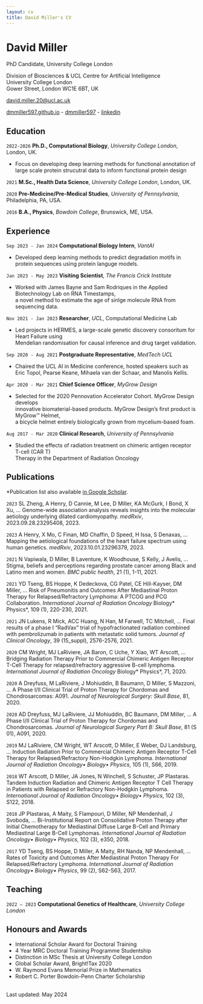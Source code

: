 ```yaml
---
layout: cv
title: David Miller's CV
---
```

# David Miller
PhD Candidate, University College London

Division of Biosciences & UCL Centre for Artificial Intelligence<br/>
University College London<br/>
Gower Street, London WC1E 6BT, UK<br/>

<a href="david.miller.20@ucl.ac.uk">david.miller.20@ucl.ac.uk</a>

<div id="webaddress">
  <a href="https://dmmiller597.github.io"><i class="fa-solid fa-house"></i> dmmiller597.github.io</a> - 
  <a href="https://github.com/dmmiller597"><i class="fa-brands fa-github"></i> dmmiller597</a> - 
  <a href="[https://www.linkedin.com/in/david-miller-921715126/](https://www.linkedin.com/in/david-miller-921715126/)"><i class="fa-brands fa-linkedin"></i> linkedin</a>
</div>

## Education

`2022-2026`
**Ph.D., Computational Biology**, *University College London*, London, UK.
- Focus on developing deep learning methods for functional annotation of<br/>
  large scale protein strucutral data to inform functional protein design

`2021`
**M.Sc., Health Data Science**, *University College London*, London, UK.

`2020`
**Pre-Medicine/Pre-Medical Studies**, *University of Pennsylvania*, Philadelphia, PA, USA.

`2016`
**B.A., Physics**, *Bowdoin College*, Brunswick, ME, USA.

## Experience

`Sep 2023 - Jan 2024`
**Computational Biology Intern**, *VantAI*
- Developed deep learning methods to predict degradation motifs in protein sequences using protein languge models.

`Jan 2023 - May 2023`
**Visiting Scientist**, *The Francis Crick Institute*
- Worked with James Bayne and Sam Rodriques in the Applied Biotechnology Lab on RNA Timestamps,<br/>
a novel method to estimate the age of sinlge molecule RNA from sequencing data.

`Nov 2021 - Jan 2023`
**Researcher**, *UCL*, Computational Medicine Lab
- Led projects in HERMES, a large-scale genetic discovery consoritum for Heart Failure using<br/>
Mendelian randomisation for causal inference and drug target validation.

`Sep 2020 - Aug 2021`
**Postgraduate Representative**, *MedTech UCL*
- Chaired the UCL AI in Medicine conference, hosted speakers such as <br/>
Eric Topol, Pearse Keane, Mihaela van der Schaar, and Manolis Kellis.

`Apr 2020 - Mar 2021`
**Chief Science Officer**, *MyGrow Design*
- Selected for the 2020 Pennovation Accelerator Cohort. MyGrow Design develops<br/>
innovative biomaterial-based products. MyGrow Design’s first product is MyGrow™ Helmet,<br/>
a bicycle helmet entirely biologically grown from mycelium-based foam.

`Aug 2017 - Mar 2020`
**Clinical Research**, *University of Pennsylvania*
- Studied the effects of radiation treatment on chimeric antigen receptor T-cell (CAR T)<br/>
Therapy in the Department of Radiation Oncology



## Publications

*Publication list also available [in Google Scholar](https://scholar.google.com/citations?user=Aab-TdsAAAAJ&hl=en). 


`2023`
SL Zheng, A Henry, D Cannie, M Lee, D Miller, KA McGurk, I Bond, X Xu, ... Genome-wide association analysis reveals insights into the molecular aetiology underlying dilated cardiomyopathy. *medRxiv*, 2023.09.28.23295408, 2023.

`2023`
A Henry, X Mo, C Finan, MD Chaffin, D Speed, H Issa, S Denaxas, ... Mapping the aetiological foundations of the heart failure spectrum using human genetics. *medRxiv*, 2023.10.01.23296379, 2023.

`2021`
N Vapiwala, D Miller, B Laventure, K Woodhouse, S Kelly, J Avelis, ... Stigma, beliefs and perceptions regarding prostate cancer among Black and Latino men and women. *BMC public health*, 21 (1), 1-11, 2021.

`2021`
YD Tseng, BS Hoppe, K Dedeckova, CG Patel, CE Hill-Kayser, DM Miller, ... Risk of Pneumonitis and Outcomes After Mediastinal Proton Therapy for Relapsed/Refractory Lymphoma: A PTCOG and PCG Collaboration. *International Journal of Radiation Oncology* Biology* Physics*, 109 (1), 220-230, 2021.

`2021`
JN Lukens, R Mick, ACC Huang, N Han, M Farwell, TC Mitchell, ... Final results of a phase I “RadVax” trial of hypofractionated radiation combined with pembrolizumab in patients with metastatic solid tumors. *Journal of Clinical Oncology*, 39 (15_suppl), 2576-2576, 2021.

`2020`
CM Wright, MJ LaRiviere, JA Baron, C Uche, Y Xiao, WT Arscott, ... Bridging Radiation Therapy Prior to Commercial Chimeric Antigen Receptor T-Cell Therapy for relapsed/refractory aggressive B-cell lymphoma. *International Journal of Radiation Oncology* Biology* Physics*, 71, 2020.

`2020`
A Dreyfuss, M LaRiviere, J Mohiuddin, B Baumann, D Miller, S Mazzoni, ... A Phase I/II Clinical Trial of Proton Therapy for Chordomas and Chondrosarcomas: A091. *Journal of Neurological Surgery: Skull Base*, 81, 2020.

`2020`
AD Dreyfuss, MJ LaRiviere, JJ Mohiuddin, BC Baumann, DM Miller, ... A Phase I/II Clinical Trial of Proton Therapy for Chordomas and Chondrosarcomas. *Journal of Neurological Surgery Part B: Skull Base*, 81 (S 01), A091, 2020.

`2019`
MJ LaRiviere, CM Wright, WT Arscott, D Miller, E Weber, DJ Landsburg, ... Induction Radiation Prior to Commercial Chimeric Antigen Receptor T-Cell Therapy for Relapsed/Refractory Non-Hodgkin Lymphoma. *International Journal of Radiation Oncology• Biology• Physics*, 105 (1), S66, 2019.

`2018`
WT Arscott, D Miller, JA Jones, N Winchell, S Schuster, JP Plastaras. Tandem Induction Radiation and Chimeric Antigen Receptor T Cell Therapy in Patients with Relapsed or Refractory Non-Hodgkin Lymphoma. *International Journal of Radiation Oncology• Biology• Physics*, 102 (3), S122, 2018.

`2018`
JP Plastaras, A Maity, S Flampouri, D Miller, NP Mendenhall, J Svoboda, ... Bi-Institutional Report on Consolidative Proton Therapy after Initial Chemotherapy for Mediastinal Diffuse Large B-Cell and Primary Mediastinal Large B-Cell Lymphomas. *International Journal of Radiation Oncology• Biology• Physics*, 102 (3), e350, 2018.

`2017`
YD Tseng, BS Hoppe, D Miller, A Maity, RH Nanda, NP Mendenhall, ... Rates of Toxicity and Outcomes After Mediastinal Proton Therapy For Relapsed/Refractory Lymphoma. *International Journal of Radiation Oncology• Biology• Physics*, 99 (2), S62-S63, 2017.


## Teaching

`2022 – 2023`
**Computational Genetics of Healthcare**, *University College London*

## Honours and Awards

- International Scholar Award for Doctoral Training
- 4 Year MRC Doctoral Training Programme Studentship
- Distinction in MSc Thesis at University College London
- Global Scholar Award, Bright!Tax 2020
- W. Raymond Evans Memorial Prize in Mathematics
- Robert C. Porter Bowdoin-Penn Charter Scholarship







<br/>Last updated: May 2024<br/><br/>
